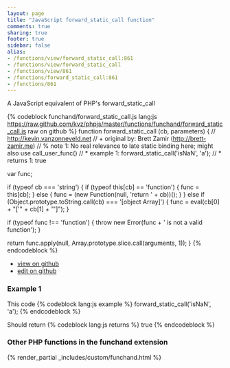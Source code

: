 ```yaml
---
layout: page
title: "JavaScript forward_static_call function"
comments: true
sharing: true
footer: true
sidebar: false
alias:
- /functions/view/forward_static_call:861
- /functions/view/forward_static_call
- /functions/view/861
- /functions/forward_static_call:861
- /functions/861
---
```

<!-- Generated by Rakefile:build -->
A JavaScript equivalent of PHP's forward_static_call

{% codeblock funchand/forward_static_call.js lang:js https://raw.github.com/kvz/phpjs/master/functions/funchand/forward_static_call.js raw on github %}
function forward_static_call (cb, parameters) {
  // http://kevin.vanzonneveld.net
  // +   original by: Brett Zamir (http://brett-zamir.me)
  // %          note 1: No real relevance to late static binding here; might also use call_user_func()
  // *     example 1: forward_static_call('isNaN', 'a');
  // *     returns 1: true

  var func;

  if (typeof cb === 'string') {
    if (typeof this[cb] == 'function') {
      func = this[cb];
    } else {
      func = (new Function(null, 'return ' + cb))();
    }
  }
  else if (Object.prototype.toString.call(cb) === '[object Array]') {
    func = eval(cb[0] + "['" + cb[1] + "']");
  }

  if (typeof func !== 'function') {
    throw new Error(func + ' is not a valid function');
  }

  return func.apply(null, Array.prototype.slice.call(arguments, 1));
}
{% endcodeblock %}

 - [view on github](https://github.com/kvz/phpjs/blob/master/functions/funchand/forward_static_call.js)
 - [edit on github](https://github.com/kvz/phpjs/edit/master/functions/funchand/forward_static_call.js)

### Example 1
This code
{% codeblock lang:js example %}
forward_static_call('isNaN', 'a');
{% endcodeblock %}

Should return
{% codeblock lang:js returns %}
true
{% endcodeblock %}


### Other PHP functions in the funchand extension
{% render_partial _includes/custom/funchand.html %}
